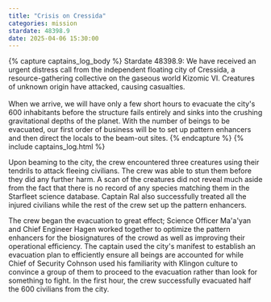 ```yaml
---
title: "Crisis on Cressida"
categories: mission
stardate: 48398.9
date: 2025-04-06 15:30:00
---
```


{% capture captains_log_body %}
  Stardate 48398.9: We have received an urgent distress call from the independent floating city of Cressida, a resource-gathering collective on the gaseous world Kizomic VI. Creatures of unknown origin have attacked, causing casualties. <br /><br />When we arrive, we will have only a few short hours to evacuate the city's 600 inhabitants before the structure fails entirely and sinks into the crushing gravitational depths of the planet. With the number of beings to be evacuated, our first order of business will be to set up pattern enhancers and then direct the locals to the beam-out sites.
{% endcapture %}
{% include captains_log.html %}

Upon beaming to the city, the crew encountered three creatures using their tendrils to attack fleeing civilians. The crew was able to stun them before they did any further harm. A scan of the creatures did not reveal much aside from the fact that there is no record of any species matching them in the Starfleet science database. Captain Ral also successfully treated all the injured civilians while the rest of the crew set up the pattern enhancers.

The crew began the evacuation to great effect; Science Officer Ma'a'yan and Chief Engineer Hagen worked together to optimize the pattern enhancers for the biosignatures of the crowd as well as improving their operational efficiency. The captain used the city's manifest to establish an evacuation plan to efficiently ensure all beings are accounted for while Chief of Security Cohnson used his familiarity with Klingon culture to convince a group of them to proceed to the evacuation rather than look for something to fight. In the first hour, the crew successfully evacuated half the 600 civilians from the city.